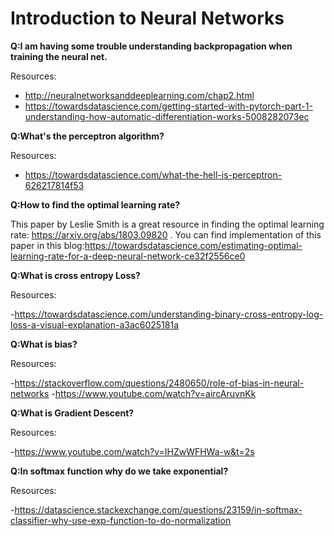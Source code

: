 # Introduction to Neural Networks

**Q:I am having some trouble understanding backpropagation when training the neural net.**

Resources:

- http://neuralnetworksanddeeplearning.com/chap2.html
- https://towardsdatascience.com/getting-started-with-pytorch-part-1-understanding-how-automatic-differentiation-works-5008282073ec

**Q:What's the perceptron algorithm?**

Resources:

- https://towardsdatascience.com/what-the-hell-is-perceptron-626217814f53

**Q:How to find the optimal learning rate?**

This paper by Leslie Smith is a great resource in finding the optimal learning rate: https://arxiv.org/abs/1803.09820 . You can find implementation of this paper in this blog:https://towardsdatascience.com/estimating-optimal-learning-rate-for-a-deep-neural-network-ce32f2556ce0

**Q:What is cross entropy Loss?**

Resources:

-https://towardsdatascience.com/understanding-binary-cross-entropy-log-loss-a-visual-explanation-a3ac6025181a

**Q:What is bias?**

Resources:

-https://stackoverflow.com/questions/2480650/role-of-bias-in-neural-networks
-https://www.youtube.com/watch?v=aircAruvnKk

**Q:What is Gradient Descent?**

Resources:

-https://www.youtube.com/watch?v=IHZwWFHWa-w&t=2s

**Q:In softmax function why do we take exponential?**

Resources:

-https://datascience.stackexchange.com/questions/23159/in-softmax-classifier-why-use-exp-function-to-do-normalization


        
